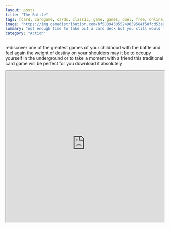 ```yaml
---
layout: posts
title: "The Battle"
tags: [card, cardgame, cards, classic, game, games, duel, free, online, games, oyna, game, free, games, play, play, games]
image: "https://img.gamedistribution.com/bf583943055249859564f58fcd53a00b-1280x550.jpeg"
summary: "not enough time to take out a card deck but you still would like to play for a bit the battle is perfect for you in this version of the classic game war you and your opponent begin with a deck of card then you confront at each turn a card taken from the top of the deck the player who has the strongest card takes them all and if the cards are of the same strength then it s time for the battle you put a first card face down over the first one then another one face up  free online games oyna game free games play play games"
category: "Action"
---
```


rediscover one of the greatest games of your childhood with the battle and feel again the weight of destiny on your shoulders may it be to occupy yourself in the underground or to take a moment with a friend this traditional card game will be perfect for you download it absolutely

<iframe width="100%" height="480px;" src="https://html5.gamedistribution.com/bf583943055249859564f58fcd53a00b/"></iframe>